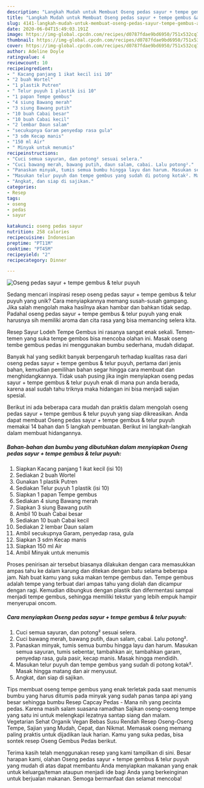 ```yaml
---
description: "Langkah Mudah untuk Membuat Oseng pedas sayur + tempe gembus &amp;amp; telur puyuh yang Sempurna"
title: "Langkah Mudah untuk Membuat Oseng pedas sayur + tempe gembus &amp;amp; telur puyuh yang Sempurna"
slug: 4141-langkah-mudah-untuk-membuat-oseng-pedas-sayur-tempe-gembus-and-amp-telur-puyuh-yang-sempurna
date: 2020-06-04T15:49:03.191Z
image: https://img-global.cpcdn.com/recipes/d0787fdae9bd6950/751x532cq70/oseng-pedas-sayur-tempe-gembus-telur-puyuh-foto-resep-utama.jpg
thumbnail: https://img-global.cpcdn.com/recipes/d0787fdae9bd6950/751x532cq70/oseng-pedas-sayur-tempe-gembus-telur-puyuh-foto-resep-utama.jpg
cover: https://img-global.cpcdn.com/recipes/d0787fdae9bd6950/751x532cq70/oseng-pedas-sayur-tempe-gembus-telur-puyuh-foto-resep-utama.jpg
author: Adeline Doyle
ratingvalue: 4
reviewcount: 10
recipeingredient:
- " Kacang panjang 1 ikat kecil isi 10"
- "2 buah Wortel"
- "1 plastik Putren"
- " Telur puyuh 1 plastik isi 10"
- "1 papan Tempe gembus"
- "4 siung Bawang merah"
- "3 siung Bawang putih"
- "10 buah Cabai besar"
- "10 buah Cabai kecil"
- "2 lembar Daun salam"
- "secukupnya Garam penyedap rasa gula"
- "3 sdm Kecap manis"
- "150 ml Air"
- " Minyak untuk menumis"
recipeinstructions:
- "Cuci semua sayuran, dan potong² sesuai selera."
- "Cuci bawang merah, bawang putih, daun salam, cabai. Lalu potong²."
- "Panaskan minyak, tumis semua bumbu hingga layu dan harum. Masukan semua sayuran, tumis sebentar, tambahkan air, tambahkan garam, penyedap rasa, gula pasir, kecap manis. Masak hingga mendidih."
- "Masukan telur puyuh dan tempe gembus yang sudah di potong kotak². Masak hingga matang dan air menyusut."
- "Angkat, dan siap di sajikan."
categories:
- Resep
tags:
- oseng
- pedas
- sayur

katakunci: oseng pedas sayur 
nutrition: 258 calories
recipecuisine: Indonesian
preptime: "PT11M"
cooktime: "PT45M"
recipeyield: "2"
recipecategory: Dinner

---
```



![Oseng pedas sayur + tempe gembus &amp; telur puyuh](https://img-global.cpcdn.com/recipes/d0787fdae9bd6950/751x532cq70/oseng-pedas-sayur-tempe-gembus-telur-puyuh-foto-resep-utama.jpg)

Sedang mencari inspirasi resep oseng pedas sayur + tempe gembus &amp; telur puyuh yang unik? Cara menyiapkannya memang susah-susah gampang. Jika salah mengolah maka hasilnya akan hambar dan bahkan tidak sedap. Padahal oseng pedas sayur + tempe gembus &amp; telur puyuh yang enak harusnya sih memiliki aroma dan cita rasa yang bisa memancing selera kita.

Resep Sayur Lodeh Tempe Gembus ini rasanya sangat enak sekali. Temen-temen yang suka tempe gembos bisa mencoba olahan ini. Masak oseng tembe gembus pedas ini menggunakan bumbu sederhana, mudah didapat.

Banyak hal yang sedikit banyak berpengaruh terhadap kualitas rasa dari oseng pedas sayur + tempe gembus &amp; telur puyuh, pertama dari jenis bahan, kemudian pemilihan bahan segar hingga cara membuat dan menghidangkannya. Tidak usah pusing jika ingin menyiapkan oseng pedas sayur + tempe gembus &amp; telur puyuh enak di mana pun anda berada, karena asal sudah tahu triknya maka hidangan ini bisa menjadi sajian spesial.


Berikut ini ada beberapa cara mudah dan praktis dalam mengolah oseng pedas sayur + tempe gembus &amp; telur puyuh yang siap dikreasikan. Anda dapat membuat Oseng pedas sayur + tempe gembus &amp; telur puyuh memakai 14 bahan dan 5 langkah pembuatan. Berikut ini langkah-langkah dalam membuat hidangannya.

<!--inarticleads1-->

##### Bahan-bahan dan bumbu yang dibutuhkan dalam menyiapkan Oseng pedas sayur + tempe gembus &amp; telur puyuh:

1. Siapkan  Kacang panjang 1 ikat kecil (isi 10)
1. Sediakan 2 buah Wortel
1. Gunakan 1 plastik Putren
1. Sediakan  Telur puyuh 1 plastik (isi 10)
1. Siapkan 1 papan Tempe gembus
1. Sediakan 4 siung Bawang merah
1. Siapkan 3 siung Bawang putih
1. Ambil 10 buah Cabai besar
1. Sediakan 10 buah Cabai kecil
1. Sediakan 2 lembar Daun salam
1. Ambil secukupnya Garam, penyedap rasa, gula
1. Siapkan 3 sdm Kecap manis
1. Siapkan 150 ml Air
1. Ambil  Minyak untuk menumis


Proses penirisan air tersebut biasanya dilakukan dengan cara memasukkan ampas tahu ke dalam karung dan ditekan dengan batu selama beberapa jam. Nah buat kamu yang suka makan tempe gembus dan. Tempe gembus adalah tempe yang terbuat dari ampas tahu yang diolah dan dicampur dengan ragi. Kemudian dibungkus dengan plastik dan difermentasi sampai menjadi tempe gembus, sehingga memiliki tekstur yang lebih empuk hampir menyerupai oncom. 

<!--inarticleads2-->

##### Cara menyiapkan Oseng pedas sayur + tempe gembus &amp; telur puyuh:

1. Cuci semua sayuran, dan potong² sesuai selera.
1. Cuci bawang merah, bawang putih, daun salam, cabai. Lalu potong².
1. Panaskan minyak, tumis semua bumbu hingga layu dan harum. Masukan semua sayuran, tumis sebentar, tambahkan air, tambahkan garam, penyedap rasa, gula pasir, kecap manis. Masak hingga mendidih.
1. Masukan telur puyuh dan tempe gembus yang sudah di potong kotak². Masak hingga matang dan air menyusut.
1. Angkat, dan siap di sajikan.


Tips membuat oseng tempe gembus yang enak terletak pada saat menumis bumbu yang harus ditumis pada minyak yang sudah panas tanpa api yang besar sehingga bumbu Resep Capcay Pedas - Mana nih yang pecinta pedas. Karena masih salam suasana ramadhan Sajikan oseng-oseng tempe yang satu ini untuk melengkapi lezatnya santap siang dan malam. Vegetarian Sehat Organik Vegan Bebas Susu Rendah Resep Oseng-Oseng Tempe, Sajian yang Mudah, Cepat, dan Nikmat. Memasak oseng memang paling praktis untuk dijadikan lauk harian. Kamu yang suka pedas, bisa sontek resep Oseng Gembus Pedas berikut. 

Terima kasih telah menggunakan resep yang kami tampilkan di sini. Besar harapan kami, olahan Oseng pedas sayur + tempe gembus &amp; telur puyuh yang mudah di atas dapat membantu Anda menyiapkan makanan yang enak untuk keluarga/teman ataupun menjadi ide bagi Anda yang berkeinginan untuk berjualan makanan. Semoga bermanfaat dan selamat mencoba!
